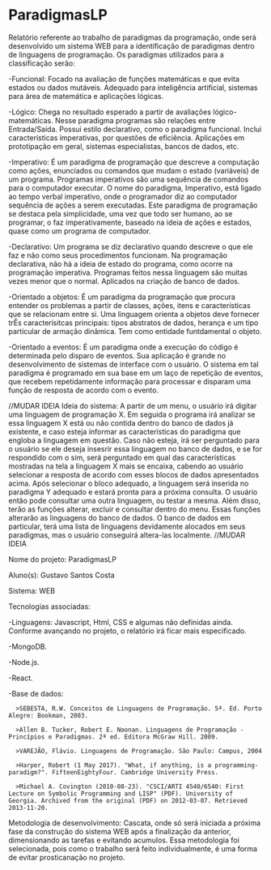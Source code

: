 # ParadigmasLP

Relatório referente ao trabalho de paradigmas da programação, onde será desenvolvido um sistema WEB para a identificação de paradigmas dentro de linguagens de programação. Os paradigmas utilizados para a classificação serão:

-Funcional: Focado na avaliação de funções matemáticas e que evita estados ou dados mutáveis. Adequado para inteligência artificial, sistemas para área de matemática e aplicações lógicas.

-Lógico: Chega no resultado esperado a partir de avaliações lógico-matemáticas. Nesse paradigma programas são relações entre Entrada/Saída. Possui estilo declarativo, como o paradigma funcional. Inclui características imperativas, por questões de eficiência. Aplicações em prototipação em geral, sistemas especialistas, bancos de dados, etc.

-Imperativo: É um paradigma de programação que descreve a computação como ações, enunciados ou comandos que mudam o estado (variáveis) de um programa. Programas imperativos são uma sequência de comandos para o computador executar. O nome do paradigma, Imperativo, está ligado ao tempo verbal imperativo, onde o programador diz ao computador sequência de ações a serem executadas. Este paradigma de programação se destaca pela simplicidade, uma vez que todo ser humano, ao se programar, o faz imperativamente, baseado na ideia de ações e estados, quase como um programa de computador.

-Declarativo: Um programa se diz declarativo quando descreve o que ele faz e não como seus procedimentos funcionam. Na programação declarativa, não há a ideia de estado do programa, como ocorre na programação imperativa. Programas feitos nessa linguagem são muitas vezes menor que o normal. Aplicados na criação de banco de dados.

-Orientado a objetos: É um paradigma da programação que procura entender os problemas a partir de classes, ações, itens e características que se relacionam entre si. Uma linguagem orienta a objetos deve fornecer trÊs caracterísitcas principais: tipos abstratos de dados, herança e um tipo particular de armação dinâmica. Tem como entidade funtdamental o objeto.

-Orientado a eventos: É um paradigma onde a execução do código é determinada pelo disparo de eventos. Sua aplicação é grande no desenvolvimento de sistemas de interface com o usuário. O sistema em tal paradigma é programado em sua base em um laço de repetição de eventos, que recebem repetidamente informação para processar e disparam uma função de resposta de acordo com o evento.

//MUDAR IDEIA
Ideia do sistema: A partir de um menu, o usuário irá digitar uma linguagem de programação X. Em seguida o programa irá analizar se essa linguagem X está ou não contida dentro do banco de dados já existente, e caso esteja informar as características do paradigma que engloba a linguagem em questão. Caso não esteja, irá ser perguntado para o usuário se ele deseja insesrir essa linguagem no banco de dados, e se for respondido com o sim, será perguntado em qual das características mostradas na tela a linguagem X mais se encaixa, cabendo ao usuário selecionar a resposta de acordo com esses blocos de dados apresentados acima. Após selecionar o bloco adequado, a linguagem será inserida no paradigma Y adequado e estará pronta para a próxima consulta. O usuário então pode consultar uma outra linguagem, ou testar a mesma. Além disso, terão as funções alterar, excluir e consultar dentro do menu. Essas funções alterarão as linguagens do banco de dados. O banco de dados em particular, terá uma lista de linguagens devidamente alocados em seus paradigmas, mas o usuário conseguirá altera-las localmente. 
//MUDAR IDEIA

Nome do projeto: ParadigmasLP

Aluno(s): Gustavo Santos Costa

Sistema: WEB

Tecnologias associadas:

-Linguagens: Javascript, Html, CSS e algumas não definidas ainda. Conforme avançando no projeto, o relatório irá ficar mais especificado.

-MongoDB.

-Node.js.

-React.

-Base de dados: 

      >SEBESTA, R.W. Conceitos de Linguagens de Programação. 5ª. Ed. Porto Alegre: Bookman, 2003.

      >Allen B. Tucker, Robert E. Noonan. Linguagens de Programação - Princípios e Paradigmas. 2ª ed. Editora McGraw Hill. 2009.

      >VAREJÃO, Flávio. Linguagens de Programação. São Paulo: Campus, 2004
      
      >Harper, Robert (1 May 2017). "What, if anything, is a programming-paradigm?". FifteenEightyFour. Cambridge University Press.
      
      >Michael A. Covington (2010-08-23). "CSCI/ARTI 4540/6540: First Lecture on Symbolic Programming and LISP" (PDF). University of Georgia. Archived from the original (PDF) on 2012-03-07. Retrieved 2013-11-20.
      
Metodologia de desenvolvimento: Cascata, onde só será iniciada a próxima fase da construção do sistema WEB após a finalização da anterior, dimensionando as tarefas e evitando acumulos. 
Essa metodologia foi selecionada, pois como o trabalho será feito individualmente, é uma forma de evitar prosticanação no projeto. 
                
